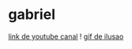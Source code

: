 # gabriel
[link de youtube canal](https://www.youtube.com/@Rarcra)
! [gif de ilusao](https://www.google.com/imgres?q=gif&imgurl=https%3A%2F%2Fliveunderconstruction.wordpress.com%2Fwp-content%2Fuploads%2F2011%2F03%2Fanimated-gif-showcase-davidope.gif&imgrefurl=https%3A%2F%2Fliveunderconstruction.wordpress.com%2F2011%2F03%2F18%2Fanimated-gif-showcase-free-download%2F&docid=4tc4R5wbtK7zJM&tbnid=_JzhzCNPs4OMnM&vet=12ahUKEwiIrcO52_SHAxWND7kGHbCYO94QM3oECGMQAA..i&w=500&h=500&hcb=2&ved=2ahUKEwiIrcO52_SHAxWND7kGHbCYO94QM3oECGMQAA)
